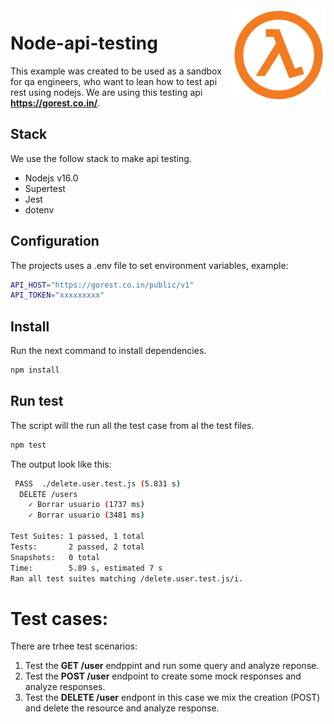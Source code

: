 <img src="https://github.com/damiancipolat/nodejs_lambda_stack/blob/master/doc/logo.png?raw=true" width="150px" align="right" />

# Node-api-testing
This example was created to be used as a sandbox for qa engineers, who want to lean how to test
api rest using nodejs. We are using this testing api **https://gorest.co.in/**.

## Stack
We use the follow stack to make api testing.

- Nodejs v16.0
- Supertest
- Jest
- dotenv

## Configuration
The projects uses a .env file to set environment variables, example:

```sh
API_HOST="https://gorest.co.in/public/v1"
API_TOKEN="xxxxxxxxx" 
```

## Install
Run the next command to install dependencies.

```sh
npm install
```

## Run test
The script will the run all the test case from al the test files.

```sh
npm test
```

The output look like this:

```sh
 PASS  ./delete.user.test.js (5.831 s)
  DELETE /users
    ✓ Borrar usuario (1737 ms)
    ✓ Borrar usuario (3481 ms)

Test Suites: 1 passed, 1 total
Tests:       2 passed, 2 total
Snapshots:   0 total
Time:        5.89 s, estimated 7 s
Ran all test suites matching /delete.user.test.js/i.
```

# Test cases:
There are trhee test scenarios:

1) Test the **GET /user** endppint and run some query and analyze reponse.
2) Test the **POST /user** endpoint to create some mock responses and analyze responses.
3) Test the **DELETE /user** endpont in this case we mix the creation (POST) and delete the resource and analyze response.